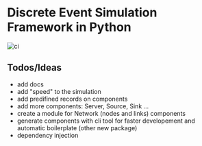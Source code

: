 # Discrete Event Simulation Framework in Python

![ci](https://github.com/vitostamatti/pydes/actions/workflows/ci.yml/badge.svg)


## Todos/Ideas
- add docs
- add "speed" to the simulation
- add predifined records on components
- add more components: Server, Source, Sink ...
- create a module for Network (nodes and links) components
- generate components with cli tool for faster developement and automatic boilerplate (other new package)
- dependency injection
